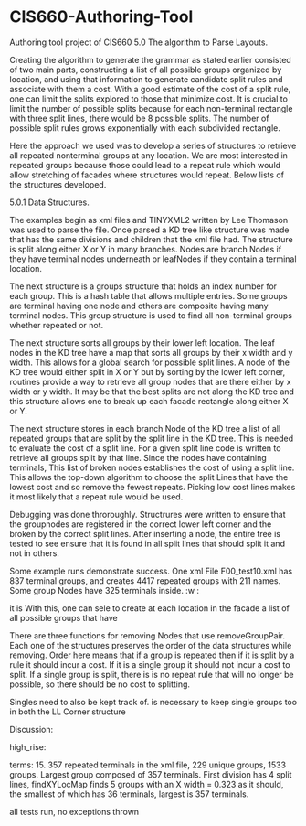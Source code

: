 # CIS660-Authoring-Tool
Authoring tool project of CIS660
5.0 The algorithm to Parse Layouts.

Creating the algorithm to generate the grammar as stated earlier consisted of two main parts, constructing a list of all possible groups organized by location, and using that information to generate candidate split rules and associate with them a cost.   With a good estimate of the cost of a split rule, one can limit the splits explored to those that minimize cost.  It is crucial to limit the number of possible splits because for each non-terminal rectangle with three split lines, there would be 8 possible splits. The number of possible split rules grows exponentially with each subdivided rectangle.  

Here the approach we used was to develop a series of structures to retrieve all repeated nonterminal groups at any location.  We are most interested in repeated groups because those could lead to a repeat rule which would allow stretching of facades where structures would repeat. Below lists of the structures developed.

5.0.1 Data Structures.


The examples begin as xml files and TINYXML2 written by Lee Thomason was used to parse the file.  Once parsed a KD tree like structure was made that has the same divisions and children that  the xml file had.  The structure is split along either X or Y in many branches.  Nodes are branch Nodes if they have terminal nodes underneath or leafNodes if they contain a terminal location.  

The next structure is a groups structure that holds an index number for each group. This is a hash table that allows multiple entries.  Some groups are terminal having one node and others are composite having many terminal nodes.  This group structure is used to find all non-terminal groups whether repeated or not.

The next structure sorts all groups by their lower left location.  The leaf nodes in the KD tree have a map that sorts all groups by their x width and y width.  This allows for a global search for 
possible split lines.  A node of the KD tree would either split in X or Y but by sorting by the lower left corner, routines provide a way to retrieve all group nodes that are there either by x width or y width.  It may be that the best splits are not along the KD tree and this structure allows one to break up each facade rectangle along either X or Y.


The next structure stores in each branch Node of the KD tree a list of all repeated groups that are split by the split line in the KD tree.  This is needed to evaluate the cost of a split line.  For a given split line code is written to retrieve all groups split by that line.  Since the nodes have containing terminals,  This list of broken nodes establishes the cost of using a split line.  This allows the top-down algorithm to choose the split Lines that have the lowest cost and so remove the fewest repeats.  Picking low cost lines makes it most likely that a repeat rule would be used.

Debugging was done throroughly.  Structrures were written to ensure that the groupnodes are registered in the correct lower left corner and the broken by the correct split lines. After inserting a node, the entire tree is tested to see ensure that it is found in all split lines that should split it and not in others.  

Some example runs demonstrate success.  One xml File F00_test10.xml has 837 terminal groups, and creates 4417 repeated groups with 211 names. Some   group Nodes have 325 terminals inside. :w
:  


it is  With this, one can sele to create at each location in the facade a list of all possible groups  that have 



There are three functions for removing Nodes that use removeGroupPair.  Each one
of the structures preserves the order of the data structures while removing.
Order here means that if a group is repeated then if it is split by a rule it
should incur a cost.  If it is a single group it should not incur a cost to
split. If a single group is split, there is is no repeat rule that will no
longer be possible, so there should be no cost to splitting.

Singles need to also be kept track of.  is necessary to keep single groups too in both the LL Corner structure


Discussion:

high_rise:

terms: 
15.  357 repeated terminals in the xml file,  229 unique groups, 1533 groups.
     Largest group composed of 357 terminals.  First division has 4 split lines,
     findXYLocMap finds 5 groups with an X width = 0.323 as it should, the
     smallest of which has 36 terminals, largest is 357 terminals.

 all tests run, no exceptions thrown

